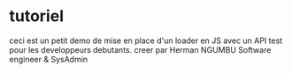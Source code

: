 # tutoriel 
ceci est un petit demo de mise en place d'un loader en JS avec un API test pour les developpeurs debutants.
creer par Herman NGUMBU Software engineer & SysAdmin 